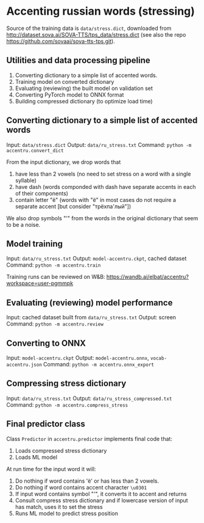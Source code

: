 # Accenting russian words (stressing)

Source of the training data is `data/stress.dict`, downloaded from http://dataset.sova.ai/SOVA-TTS/tps_data/stress.dict (see also the repo https://github.com/sovaai/sova-tts-tps.git).

## Utilities and data processing pipeline

1. Converting dictionary to a simple list of accented words.
2. Training model on converted dictionary
3. Evaluating (reviewing) the built model on validation set
4. Converting PyTorch model to ONNX format
5. Building compressed dictionary (to optimize load time)

## Converting dictionary to a simple list of accented words

Input: `data/stress.dict`
Output: `data/ru_stress.txt`
Command: `python -m accentru.convert_dict`

From the input dictionary, we drop words that
1. have less than 2 vowels (no need to set stress on a word with a single syllable)
2. have dash (words componded with dash have separate accents in each of their components)
3. contain letter "ё" (words with "ё" in most cases do not require a separate accent [but consider "трёхпа'лый"])

We also drop symbols "'" from the words in the original dictionary that seem to be a noise.

## Model training

Input: `data/ru_stress.txt`
Output: `model-accentru.ckpt`, cached dataset
Command: `python -m accentru.train`

Training runs can be reviewed on W&B: https://wandb.ai/elbat/accentru?workspace=user-pgmmpk

## Evaluating (reviewing) model performance

Input: cached dataset built from `data/ru_stress.txt`
Output: screen
Command: `python -m accentru.review`

## Converting to ONNX

Input: `model-accentru.ckpt`
Output: `model-accentru.onnx`, `vocab-accentru.json`
Command: `python -m accentru.onnx_export`

## Compressing stress dictionary

Input: `data/ru_stress.txt`
Output: `data/ru_stress_compressed.txt`
Command: `python -m accentru.compress_stress`

## Final predictor class
Class `Predictor` in `accentru.predictor` implements final code that:
1. Loads compressed stress dictionary
2. Loads ML model

At run time for the input word it will:
1. Do nothing if word contains 'ё' or has less than 2 vowels.
2. Do nothing if word contains accent character `\u0301`
3. If input word contains symbol "'", it converts it to accent and returns
4. Consult compress stress dictionary and if lowercase version of input has match, uses it to set the stress
5. Runs ML model to predict stress position

